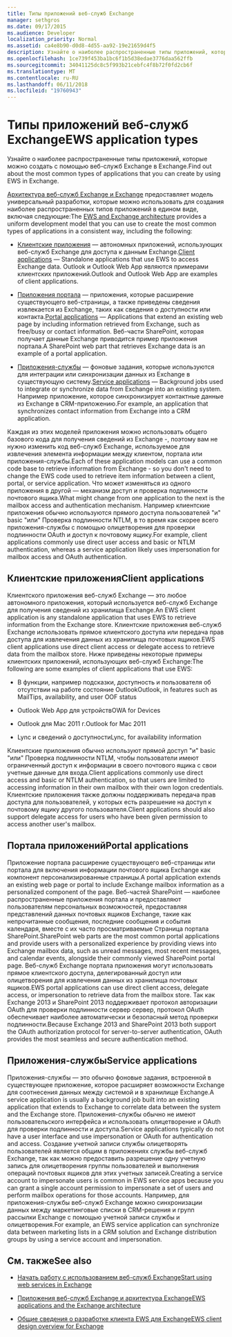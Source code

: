 ```yaml
---
title: Типы приложений веб-служб Exchange
manager: sethgros
ms.date: 09/17/2015
ms.audience: Developer
localization_priority: Normal
ms.assetid: ca4e8b90-d0d8-4d55-aa92-19e21659d4f5
description: Узнайте о наиболее распространенные типы приложений, которые можно создать с помощью веб-служб Exchange в Exchange.
ms.openlocfilehash: 1ce739f453ba1bc6f1b5d38edae3776daa562ffb
ms.sourcegitcommit: 34041125dc8c5f993b21cebfc4f8b72f0fd2cb6f
ms.translationtype: MT
ms.contentlocale: ru-RU
ms.lasthandoff: 06/11/2018
ms.locfileid: "19760943"
---
```

# <a name="ews-application-types"></a><span data-ttu-id="0f5c0-103">Типы приложений веб-служб Exchange</span><span class="sxs-lookup"><span data-stu-id="0f5c0-103">EWS application types</span></span>

<span data-ttu-id="0f5c0-104">Узнайте о наиболее распространенные типы приложений, которые можно создать с помощью веб-служб Exchange в Exchange.</span><span class="sxs-lookup"><span data-stu-id="0f5c0-104">Find out about the most common types of applications that you can create by using EWS in Exchange.</span></span>
  
<span data-ttu-id="0f5c0-105">[Архитектура веб-служб Exchange и Exchange](ews-applications-and-the-exchange-architecture.md) предоставляет модель универсальный разработки, которые можно использовать для создания наиболее распространенных типов приложений в едином виде, включая следующие:</span><span class="sxs-lookup"><span data-stu-id="0f5c0-105">The [EWS and Exchange architecture](ews-applications-and-the-exchange-architecture.md) provides a uniform development model that you can use to create the most common types of applications in a consistent way, including the following:</span></span> 
  
- <span data-ttu-id="0f5c0-106">[Клиентские приложения](#bk_clientapps) — автономных приложений, использующих веб-служб Exchange для доступа к данным Exchange.</span><span class="sxs-lookup"><span data-stu-id="0f5c0-106">[Client applications](#bk_clientapps) — Standalone applications that use EWS to access Exchange data.</span></span> <span data-ttu-id="0f5c0-107">Outlook и Outlook Web App являются примерами клиентских приложений.</span><span class="sxs-lookup"><span data-stu-id="0f5c0-107">Outlook and Outlook Web App are examples of client applications.</span></span> 
    
- <span data-ttu-id="0f5c0-108">[Приложения портала](#bk_portalapps) — приложения, которые расширение существующего веб-страницы, а также приведены сведения извлекается из Exchange, таких как сведения о доступности или контакта.</span><span class="sxs-lookup"><span data-stu-id="0f5c0-108">[Portal applications](#bk_portalapps) — Applications that extend an existing web page by including information retrieved from Exchange, such as free/busy or contact information.</span></span> <span data-ttu-id="0f5c0-109">Веб-части SharePoint, которая получает данные Exchange приводится пример приложения портала.</span><span class="sxs-lookup"><span data-stu-id="0f5c0-109">A SharePoint web part that retrieves Exchange data is an example of a portal application.</span></span> 
    
- <span data-ttu-id="0f5c0-110">[Приложения-службы](#bk_serviceapps) — фоновые задания, которые используются для интеграции или синхронизации данных из Exchange в существующую систему.</span><span class="sxs-lookup"><span data-stu-id="0f5c0-110">[Service applications](#bk_serviceapps) — Background jobs used to integrate or synchronize data from Exchange into an existing system.</span></span> <span data-ttu-id="0f5c0-111">Например приложение, которое синхронизирует контактные данные из Exchange в CRM-приложению.</span><span class="sxs-lookup"><span data-stu-id="0f5c0-111">For example, an application that synchronizes contact information from Exchange into a CRM application.</span></span> 
    
<span data-ttu-id="0f5c0-112">Каждая из этих моделей приложения можно использовать общего базового кода для получения сведений из Exchange -, поэтому вам не нужно изменить код веб-служб Exchange, используемое для извлечения элемента информации между клиентом, портала или приложения-службы.</span><span class="sxs-lookup"><span data-stu-id="0f5c0-112">Each of these application models can use a common code base to retrieve information from Exchange - so you don't need to change the EWS code used to retrieve item information between a client, portal, or service application.</span></span> <span data-ttu-id="0f5c0-113">Что может изменяться из одного приложения в другой — механизм доступ и проверка подлинности почтового ящика.</span><span class="sxs-lookup"><span data-stu-id="0f5c0-113">What might change from one application to the next is the mailbox access and authentication mechanism.</span></span> <span data-ttu-id="0f5c0-114">Например клиентские приложения обычно используются прямого доступа пользователей "и" basic "или" Проверка подлинности NTLM, в то время как скорее всего приложения-службы с помощью олицетворения для проверки подлинности OAuth и доступ к почтовому ящику.</span><span class="sxs-lookup"><span data-stu-id="0f5c0-114">For example, client applications commonly use direct user access and basic or NTLM authentication, whereas a service application likely uses impersonation for mailbox access and OAuth authentication.</span></span>
  
## <a name="client-applications"></a><span data-ttu-id="0f5c0-115">Клиентские приложения</span><span class="sxs-lookup"><span data-stu-id="0f5c0-115">Client applications</span></span>
<span data-ttu-id="0f5c0-116"><a name="bk_clientapps"> </a></span><span class="sxs-lookup"><span data-stu-id="0f5c0-116"></span></span>

<span data-ttu-id="0f5c0-117">Клиентского приложения веб-служб Exchange — это любое автономного приложения, который используется веб-служб Exchange для получения сведений из хранилища Exchange.</span><span class="sxs-lookup"><span data-stu-id="0f5c0-117">An EWS client application is any standalone application that uses EWS to retrieve information from the Exchange store.</span></span> <span data-ttu-id="0f5c0-118">Клиентские приложения веб-служб Exchange использовать прямое клиентского доступа или передача прав доступа для извлечения данных из хранилища почтовых ящиков.</span><span class="sxs-lookup"><span data-stu-id="0f5c0-118">EWS client applications use direct client access or delegate access to retrieve data from the mailbox store.</span></span> <span data-ttu-id="0f5c0-119">Ниже приведены некоторые примеры клиентских приложений, использующих веб-служб Exchange:</span><span class="sxs-lookup"><span data-stu-id="0f5c0-119">The following are some examples of client applications that use EWS:</span></span>
  
- <span data-ttu-id="0f5c0-120">В функции, например подсказки, доступность и пользователя об отсутствии на работе состояние Outlook</span><span class="sxs-lookup"><span data-stu-id="0f5c0-120">Outlook, in features such as MailTips, availability, and user OOF status</span></span>
    
- <span data-ttu-id="0f5c0-121">Outlook Web App для устройств</span><span class="sxs-lookup"><span data-stu-id="0f5c0-121">OWA for Devices</span></span>
    
- <span data-ttu-id="0f5c0-122">Outlook для Mac 2011 г.</span><span class="sxs-lookup"><span data-stu-id="0f5c0-122">Outlook for Mac 2011</span></span>
    
- <span data-ttu-id="0f5c0-123">Lync и сведений о доступности</span><span class="sxs-lookup"><span data-stu-id="0f5c0-123">Lync, for availability information</span></span>
    
<span data-ttu-id="0f5c0-124">Клиентские приложения обычно используют прямой доступ "и" basic "или" Проверка подлинности NTLM, чтобы пользователи имеют ограниченный доступ к информации в своего почтового ящика с свои учетные данные для входа.</span><span class="sxs-lookup"><span data-stu-id="0f5c0-124">Client applications commonly use direct access and basic or NTLM authentication, so that users are limited to accessing information in their own mailbox with their own logon credentials.</span></span> <span data-ttu-id="0f5c0-125">Клиентские приложения также должны поддерживать передача прав доступа для пользователей, у которых есть разрешение на доступ к почтовому ящику другого пользователя.</span><span class="sxs-lookup"><span data-stu-id="0f5c0-125">Client applications should also support delegate access for users who have been given permission to access another user's mailbox.</span></span>
  
## <a name="portal-applications"></a><span data-ttu-id="0f5c0-126">Портала приложений</span><span class="sxs-lookup"><span data-stu-id="0f5c0-126">Portal applications</span></span>
<span data-ttu-id="0f5c0-127"><a name="bk_portalapps"> </a></span><span class="sxs-lookup"><span data-stu-id="0f5c0-127"></span></span>

<span data-ttu-id="0f5c0-128">Приложение портала расширение существующего веб-страницы или портала для включения информации почтового ящика Exchange как компонент персонализированные страницы.</span><span class="sxs-lookup"><span data-stu-id="0f5c0-128">A portal application extends an existing web page or portal to include Exchange mailbox information as a personalized component of the page.</span></span> <span data-ttu-id="0f5c0-129">Веб-частей SharePoint — наиболее распространенные приложения портала и предоставляют пользователям персональных возможностей, предоставляя представлений данных почтовых ящиков Exchange, такие как непрочитанные сообщения, последние сообщения и события календаря, вместе с их часто просматриваемые Страница портала SharePoint.</span><span class="sxs-lookup"><span data-stu-id="0f5c0-129">SharePoint web parts are the most common portal applications and provide users with a personalized experience by providing views into Exchange mailbox data, such as unread messages, most recent messages, and calendar events, alongside their commonly viewed SharePoint portal page.</span></span> <span data-ttu-id="0f5c0-130">Веб-служб Exchange портала приложения могут использовать прямое клиентского доступа, делегированный доступ или олицетворения для извлечения данных из хранилища почтовых ящиков.</span><span class="sxs-lookup"><span data-stu-id="0f5c0-130">EWS portal applications can use direct client access, delegate access, or impersonation to retrieve data from the mailbox store.</span></span> <span data-ttu-id="0f5c0-131">Так как Exchange 2013 и SharePoint 2013 поддерживает протокол авторизации OAuth для проверки подлинности сервер сервер, протокол OAuth обеспечивает наиболее автоматически и безопасный метод проверки подлинности.</span><span class="sxs-lookup"><span data-stu-id="0f5c0-131">Because Exchange 2013 and SharePoint 2013 both support the OAuth authorization protocol for server-to-server authentication, OAuth provides the most seamless and secure authentication method.</span></span>
  
## <a name="service-applications"></a><span data-ttu-id="0f5c0-132">Приложения-службы</span><span class="sxs-lookup"><span data-stu-id="0f5c0-132">Service applications</span></span>
<span data-ttu-id="0f5c0-133"><a name="bk_serviceapps"> </a></span><span class="sxs-lookup"><span data-stu-id="0f5c0-133"></span></span>

<span data-ttu-id="0f5c0-134">Приложения-службы — это обычно фоновые задания, встроенной в существующее приложение, которое расширяет возможности Exchange для соотнесения данных между системой и в хранилище Exchange.</span><span class="sxs-lookup"><span data-stu-id="0f5c0-134">A service application is usually a background job built into an existing application that extends to Exchange to correlate data between the system and the Exchange store.</span></span> <span data-ttu-id="0f5c0-135">Приложения-службы обычно не имеют пользовательского интерфейса и использовать олицетворение и OAuth для проверки подлинности и доступа.</span><span class="sxs-lookup"><span data-stu-id="0f5c0-135">Service applications typically do not have a user interface and use impersonation or OAuth for authentication and access.</span></span> <span data-ttu-id="0f5c0-136">Создание учетной записи службы олицетворять пользователей является общим в приложениях службы веб-служб Exchange, так как можно предоставить разрешение одну учетную запись для олицетворения группы пользователей и выполнения операций почтовых ящиков для этих учетных записей.</span><span class="sxs-lookup"><span data-stu-id="0f5c0-136">Creating a service account to impersonate users is common in EWS service apps because you can grant a single account permission to impersonate a set of users and perform mailbox operations for those accounts.</span></span> <span data-ttu-id="0f5c0-137">Например, для приложения-службы веб-служб Exchange можно синхронизации данных между маркетинговые списки в CRM-решения и групп рассылки Exchange с помощью учетной записи службы и олицетворения.</span><span class="sxs-lookup"><span data-stu-id="0f5c0-137">For example, an EWS service application can synchronize data between marketing lists in a CRM solution and Exchange distribution groups by using a service account and impersonation.</span></span>
  
## <a name="see-also"></a><span data-ttu-id="0f5c0-138">См. также</span><span class="sxs-lookup"><span data-stu-id="0f5c0-138">See also</span></span>


- [<span data-ttu-id="0f5c0-139">Начать работу с использованием веб-служб Exchange</span><span class="sxs-lookup"><span data-stu-id="0f5c0-139">Start using web services in Exchange</span></span>](start-using-web-services-in-exchange.md)
    
- [<span data-ttu-id="0f5c0-140">Приложения веб-служб Exchange и архитектура Exchange</span><span class="sxs-lookup"><span data-stu-id="0f5c0-140">EWS applications and the Exchange architecture</span></span>](ews-applications-and-the-exchange-architecture.md)
    
- [<span data-ttu-id="0f5c0-141">Общие сведения о разработке клиента EWS для Exchange</span><span class="sxs-lookup"><span data-stu-id="0f5c0-141">EWS client design overview for Exchange</span></span>](ews-client-design-overview-for-exchange.md)
    

